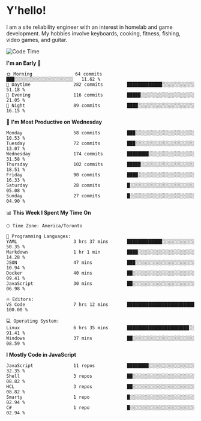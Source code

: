 # Y'hello!
I am a site reliability engineer with an interest in homelab and game development.
My hobbies involve keyboards, cooking, fitness, fishing, video games, and guitar.

<!--START_SECTION:waka-->
![Code Time](http://img.shields.io/badge/Code%20Time-2%20hrs%2013%20mins-blue)

**I'm an Early 🐤** 

```text
🌞 Morning                64 commits          ███░░░░░░░░░░░░░░░░░░░░░░   11.62 % 
🌆 Daytime                282 commits         █████████████░░░░░░░░░░░░   51.18 % 
🌃 Evening                116 commits         █████░░░░░░░░░░░░░░░░░░░░   21.05 % 
🌙 Night                  89 commits          ████░░░░░░░░░░░░░░░░░░░░░   16.15 % 
```
📅 **I'm Most Productive on Wednesday** 

```text
Monday                   58 commits          ███░░░░░░░░░░░░░░░░░░░░░░   10.53 % 
Tuesday                  72 commits          ███░░░░░░░░░░░░░░░░░░░░░░   13.07 % 
Wednesday                174 commits         ████████░░░░░░░░░░░░░░░░░   31.58 % 
Thursday                 102 commits         █████░░░░░░░░░░░░░░░░░░░░   18.51 % 
Friday                   90 commits          ████░░░░░░░░░░░░░░░░░░░░░   16.33 % 
Saturday                 28 commits          █░░░░░░░░░░░░░░░░░░░░░░░░   05.08 % 
Sunday                   27 commits          █░░░░░░░░░░░░░░░░░░░░░░░░   04.90 % 
```


📊 **This Week I Spent My Time On** 

```text
🕑︎ Time Zone: America/Toronto

💬 Programming Languages: 
YAML                     3 hrs 37 mins       █████████████░░░░░░░░░░░░   50.35 % 
Markdown                 1 hr 1 min          ████░░░░░░░░░░░░░░░░░░░░░   14.28 % 
JSON                     47 mins             ███░░░░░░░░░░░░░░░░░░░░░░   10.94 % 
Docker                   40 mins             ██░░░░░░░░░░░░░░░░░░░░░░░   09.41 % 
JavaScript               30 mins             ██░░░░░░░░░░░░░░░░░░░░░░░   06.98 % 

🔥 Editors: 
VS Code                  7 hrs 12 mins       █████████████████████████   100.00 % 

💻 Operating System: 
Linux                    6 hrs 35 mins       ███████████████████████░░   91.41 % 
Windows                  37 mins             ██░░░░░░░░░░░░░░░░░░░░░░░   08.59 % 
```

**I Mostly Code in JavaScript** 

```text
JavaScript               11 repos            ████████░░░░░░░░░░░░░░░░░   32.35 % 
Shell                    3 repos             ██░░░░░░░░░░░░░░░░░░░░░░░   08.82 % 
HCL                      3 repos             ██░░░░░░░░░░░░░░░░░░░░░░░   08.82 % 
Smarty                   1 repo              █░░░░░░░░░░░░░░░░░░░░░░░░   02.94 % 
C#                       1 repo              █░░░░░░░░░░░░░░░░░░░░░░░░   02.94 % 
```




<!--END_SECTION:waka-->
